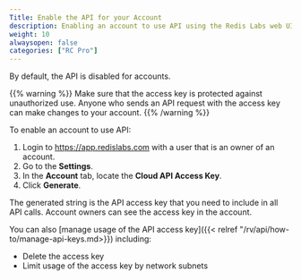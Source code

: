 ```yaml
---
Title: Enable the API for your Account
description: Enabling an account to use API using the Redis Labs web UI
weight: 10
alwaysopen: false
categories: ["RC Pro"]
---
```

By default, the API is disabled for accounts.

{{% warning %}}
Make sure that the access key is protected against unauthorized use. Anyone who sends an API request with the access key can make changes to your account.
{{% /warning %}}

To enable an account to use API:

1. Login to <https://app.redislabs.com> with a user that is an owner of an account.
1. Go to the **Settings**.
1. In the **Account** tab, locate the **Cloud API Access Key**.
1. Click **Generate**.

The generated string is the API access key that you need to include in all API calls.
Account owners can see the access key in the account.

You can also [manage usage of the API access key]({{< relref "/rv/api/how-to/manage-api-keys.md>}}) including:

- Delete the access key
- Limit usage of the access key by network subnets
